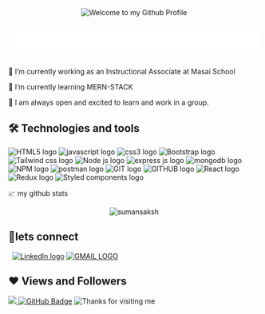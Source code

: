 <!-- "Hero" Header -->
<div align="center">
  <img src="https://github.com/BrunnerLivio/brunnerlivio/blob/master/images/welcome.png?raw=true" style="max-width: 100%;" alt="Welcome to my Github Profile" />
  <br />
  <br />
  <img height="50" alt="My Name is Suman and I like coading" src="./name.svg" />
  <br />
  <br />

</div>

🔭 I’m currently working as an Instructional Associate at Masai School

🌱 I’m currently learning MERN-STACK

🤝 I am always open and excited to learn and work in a group.

## 🛠 Technologies and tools

<p>
<img src="https://img.shields.io/badge/HTML5-282C34?logo=html5&logoColor=E34F26" alt="HTML5 logo" title="HTML5" height="25" />
<img src="https://img.shields.io/badge/javascript-282C34?logo=javascript&logoColor=" alt="javascript logo" title="javascript" height="25" />
<img src="https://img.shields.io/badge/css3-282C34?logo=css3&logoColor=E34F26" alt="css3 logo" title="css3" height="25" />
<img src="https://img.shields.io/badge/Bootstrap-282C34?logo=Bootstrap" alt="Bootstrap logo" title="Bootstrap" height="25" />
<img src="https://img.shields.io/badge/Tailwind css-282C34?logo=Tailwind css" alt="Tailwind css logo" title="Tailwind css" height="25" />
<img src="https://img.shields.io/badge/Node js-282C34?logo=nodedotjs" alt="Node js logo" title="Node js" height="25" />
<img src="https://img.shields.io/badge/express js-282C34?logo=express" alt="express js logo" title="express js" height="25" />
<img src="https://img.shields.io/badge/mongodb-282C34?logo=mongodb" alt="mongodb logo" title="mongodb" height="25" />
<img src="https://img.shields.io/badge/NPM-282C34?logo=NPM" alt="NPM logo" title="NPM" height="25" />
<img src="https://img.shields.io/badge/postman-282C34?logo=postman" alt="postman logo" title="postman" height="25" />
<img src="https://img.shields.io/badge/GIT-282C34?logo=GIT" alt="GIT logo" title="GIT" height="25" />
<img src="https://img.shields.io/badge/GITHUB-282C34?logo=GITHUB" alt="GITHUB logo" title="GITHUB" height="25" />
<img src="https://img.shields.io/badge/React-282C34?logo=React" alt="React logo" title="React" height="25" />
<img src="https://img.shields.io/badge/Redux-282C34?logo=Redux" alt="Redux logo" title="Redux" height="25" />
<img src="https://img.shields.io/badge/Styled components-282C34?logo=Styled components" alt="Styled components logo" title="Styled components" height="25" />
</p>


📈 my github stats

<p align="center"> <img src="https://github-readme-stats.vercel.app/api?username=sumansaksh&show_icons=true&theme=gotham" alt="sumansaksh" />


## 🤝lets connect


&nbsp;
[<img src="https://img.shields.io/badge/LinkedIn-282C34?logo=linkedin&logoColor=0077B5" alt="LinkedIn logo" title="LinkedIn" height="25" />](https://www.linkedin.com/in/suman-sakshi-751188218/)
[<img src="https://img.shields.io/badge/GMAIL-282C34?logo=gmail&logoColor=E34F26" alt="GMAIL LOGO" />](https://www.linkedin.com/in/suman-sakshi-751188218/)



##  ❤ Views and Followers

<a href="https://komarev.com/ghpvc/?username=sumansaksh">
    <img src="https://komarev.com/ghpvc/?username=sumansaksh">
</a>
<a href="https://img.shields.io/github/followers/sumansaksh"><img src="https://img.shields.io/github/followers/sumansaksh?label=Followers&style=social" alt="GitHub Badge"></a>

<!-- footer thanks -->
<img height="120" alt="Thanks for visiting me" width="100%" src="https://raw.githubusercontent.com/BrunnerLivio/brunnerlivio/master/images/marquee.svg" />
<br />
</div>

